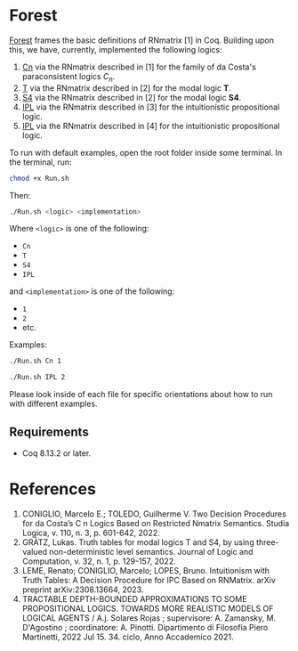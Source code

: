 # Forest

[Forest](Forest.v) frames the basic definitions of RNmatrix [1] in Coq. Building upon this, we have, currently, implemented the following logics:

1. [Cn](Cn/Cn1.v) via the RNmatrix described in [1] for the family of da Costa's paraconsistent logics $C_n$.
2. [T](T/T1.v) via the RNmatrix described in [2] for the modal logic **T**.
3. [S4](S4/S41.v) via the RNmatrix described in [2] for the modal logic **S4**.
4. [IPL](IPL/IPL1.v) via the RNmatrix described in [3] for the intuitionistic propositional logic.
5. [IPL](IPL/IPL2.v) via the RNmatrix described in [4] for the intuitionistic propositional logic.

To run with default examples, open the root folder inside some terminal.  In the terminal, run:

```bash
chmod +x Run.sh
```

Then:

```bash
./Run.sh <logic> <implementation>
```

Where `<logic>` is one of the following:

- `Cn`
- `T`
- `S4`
- `IPL`

and `<implementation>` is one of the following:

- `1`
- `2`
- etc.

Examples:

```bash
./Run.sh Cn 1
```

```bash
./Run.sh IPL 2
```

Please look inside of each file for specific orientations about how to run with different examples.

## Requirements

- Coq 8.13.2 or later.

# References

1. CONIGLIO, Marcelo E.; TOLEDO, Guilherme V. Two Decision Procedures for da Costa’s C n Logics Based on Restricted Nmatrix Semantics. Studia Logica, v. 110, n. 3, p. 601-642, 2022.
2. GRÄTZ, Lukas. Truth tables for modal logics T and S4, by using three-valued non-deterministic level semantics. Journal of Logic and Computation, v. 32, n. 1, p. 129-157, 2022.
3. LEME, Renato; CONIGLIO, Marcelo; LOPES, Bruno. Intuitionism with Truth Tables: A Decision Procedure for IPC Based on RNMatrix. arXiv preprint arXiv:2308.13664, 2023.
4. TRACTABLE DEPTH-BOUNDED APPROXIMATIONS TO SOME PROPOSITIONAL LOGICS. TOWARDS MORE REALISTIC MODELS OF LOGICAL AGENTS / A.j. Solares Rojas ; supervisore: A. Zamansky, M. D'Agostino ; coordinatore: A. Pinotti. Dipartimento di Filosofia Piero Martinetti, 2022 Jul 15. 34. ciclo, Anno Accademico 2021.